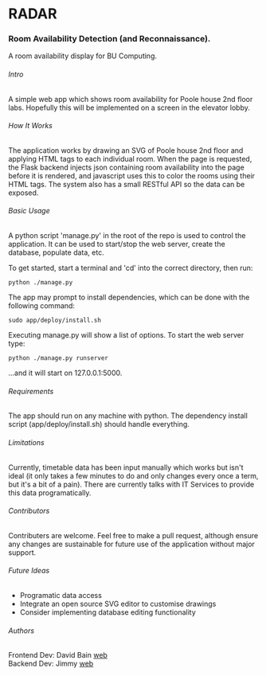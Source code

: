 # RADAR
### Room Availability Detection (and Reconnaissance).  
A room availability display for BU Computing.

###### Intro
A simple web app which shows room availability for Poole house 2nd floor labs. Hopefully this will be implemented on a screen in the elevator lobby.

###### How It Works
The application works by drawing an SVG of Poole house 2nd floor and applying HTML tags to each individual room. When the page is requested, the Flask backend injects json containing room availability into the page before it is rendered, and javascript uses this to color the rooms using their HTML tags. The system also has a small RESTful API so the data can be exposed.

###### Basic Usage
A python script 'manage.py' in the root of the repo is used to control the application.
It can be used to start/stop the web server, create the database, populate data, etc.

To get started, start a terminal and 'cd' into the correct directory, then run:
```
python ./manage.py
```

The app may prompt to install dependencies, which can be done with the following
command:
```
sudo app/deploy/install.sh
```

Executing manage.py will show a list of options. To start the web server type:
```
python ./manage.py runserver
```
...and it will start on 127.0.0.1:5000.

###### Requirements
The app should run on any machine with python. The dependency install script (app/deploy/install.sh) should handle everything.

###### Limitations
Currently, timetable data has been input manually which works but isn't ideal (it only takes a few minutes to do and only changes every once a term, but it's a bit of a pain). There are currently talks with IT Services to provide this data programatically.

###### Contributors
Contributers are welcome. Feel free to make a pull request, although ensure any
changes are sustainable for future use of the application without major support.

###### Future Ideas
* Programatic data access
* Integrate an open source SVG editor to customise drawings
* Consider implementing database editing functionality

###### Authors
Frontend Dev: David Bain [web][web_bain]  
Backend Dev:  Jimmy [web][web_jimmy]

[web_bain]: https://davidba.in
[web_jimmy]: https://jamesbaldwin.co.uk

